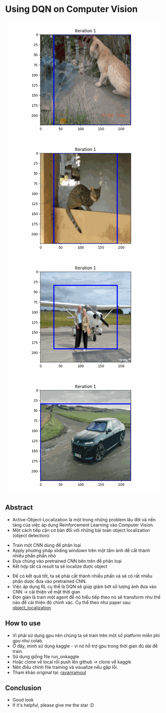  # Using DQN on Computer Vision 
 ![ex0](https://raw.githubusercontent.com/hoanglvuit/Active-Object-Localization-with-Deep-Reinforcement-Learning/main/realmedia/movie_0.gif)
 ![ex1](https://github.com/hoanglvuit/Active-Object-Localization-with-Deep-Reinforcement-Learning/blob/main/realmedia/movie_1.gif?raw=true) 
 ![ex2](https://github.com/hoanglvuit/Active-Object-Localization-with-Deep-Reinforcement-Learning/blob/main/realmedia/movie_14.gif?raw=true)
 ![ex3](https://github.com/hoanglvuit/Active-Object-Localization-with-Deep-Reinforcement-Learning/blob/main/realmedia/movie_8.gif?raw=true)
 ## Abstract 
- Active-Object-Localization là một trong những problem lâu đời và nền tảng của việc áp dụng Reinforcement Learning vào Computer Vision.
- Một cách tiếp cận cơ bản đối với những bài toán object localization (object detection):
+ Train một CNN dùng để phân loại
+ Apply phương pháp sliding windown trên một tấm ảnh để cắt thành nhiều phần phẩn nhỏ
+ Đưa chúng vào pretrained CNN bên trên để phân loại
+ Kết hợp tất cả result ta sẽ localize được object
- Để có kết quả tốt, ta sẽ phải cắt thành nhiều phần và sẽ có rất nhiều phần dược đưa vào pretrained CNN.
- Việc áp dụng RL cụ thể là DQN sẽ giúp giảm bớt số lượng ảnh đưa vào CNN -> cải thiện về mặt thời gian
- Đơn giản là train một agent để nó hiểu tiếp theo nó sẽ transform như thế nào để cải thiện độ chính xác. Cụ thể theo như paper sau: [object_localization](https://arxiv.org/abs/1511.06015)
## How to use 
- Vì phải sử dụng gpu nên chúng ta sẽ train trên một số platform miễn phí gpu như colab.
- Ở đây, mình sử dụng kaggle - vì nó hỗ trợ gpu trong thời gian đủ dài để train.
- Sử dụng giống file run_onkaggle
- Hoặc clone về local rồi push lên github -> clone về kaggle
- Nên điều chỉnh file training và visualize nếu gặp lỗi.
- Tham khảo original tại: [rayanramoul](https://github.com/rayanramoul/Active-Object-Localization-Deep-Reinforcement-Learning/tree/master)
## Conclusion
- Good look
- If it's helpful, please give me the star :D 
 
